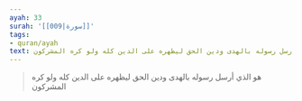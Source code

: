 ```yaml
---
ayah: 33
surah: '[[009|سورة]]'
tags:
- quran/ayah
text: هو الذي أرسل رسوله بالهدى ودين الحق ليظهره على الدين كله ولو كره المشركون
---
```

> هو الذي أرسل رسوله بالهدى ودين الحق ليظهره على الدين كله ولو كره المشركون

